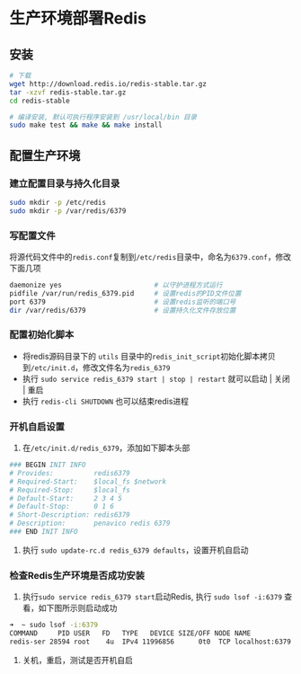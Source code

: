 # 生产环境部署Redis

## 安装

```bash
# 下载
wget http://download.redis.io/redis-stable.tar.gz
tar -xzvf redis-stable.tar.gz
cd redis-stable

# 编译安装, 默认可执行程序安装到 /usr/local/bin 目录
sudo make test && make && make install
```

## 配置生产环境

### 建立配置目录与持久化目录

```bash
sudo mkdir -p /etc/redis
sudo mkdir -p /var/redis/6379
```

### 写配置文件

将源代码文件中的`redis.conf`复制到`/etc/redis`目录中，命名为`6379.conf`，修改下面几项

```bash
daemonize yes                       # 以守护进程方式运行
pidfile /var/run/redis_6379.pid     # 设置redis的PID文件位置
port 6379                           # 设置redis监听的端口号
dir /var/redis/6379                 # 设置持久化文件存放位置
```

### 配置初始化脚本

- 将redis源码目录下的 `utils` 目录中的`redis_init_script`初始化脚本拷贝到`/etc/init.d`，修改文件名为`redis_6379`
- 执行 `sudo service redis_6379 start | stop | restart` 就可以启动 | 关闭 | 重启
- 执行 `redis-cli SHUTDOWN` 也可以结束redis进程

### 开机自启设置

1. 在`/etc/init.d/redis_6379`，添加如下脚本头部

```bash
### BEGIN INIT INFO
# Provides:          redis6379
# Required-Start:    $local_fs $network
# Required-Stop:     $local_fs
# Default-Start:     2 3 4 5
# Default-Stop:      0 1 6
# Short-Description: redis6379
# Description:       penavico redis 6379
### END INIT INFO
```

1. 执行 `sudo update-rc.d redis_6379 defaults`，设置开机自启动

### 检查Redis生产环境是否成功安装

1. 执行`sudo service redis_6379 start`启动Redis, 执行 `sudo lsof -i:6379` 查看，如下图所示则启动成功

```bash
➜  ~ sudo lsof -i:6379 
COMMAND     PID USER   FD   TYPE   DEVICE SIZE/OFF NODE NAME
redis-ser 28594 root    4u  IPv4 11996856      0t0  TCP localhost:6379 (LISTEN)
```

1. 关机，重启，测试是否开机自启
